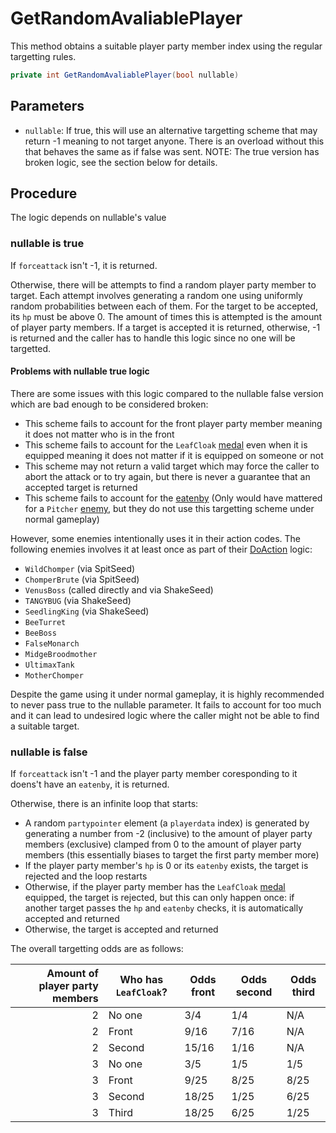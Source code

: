 # GetRandomAvaliablePlayer
This method obtains a suitable player party member index using the regular targetting rules.

```cs
private int GetRandomAvaliablePlayer(bool nullable)
```

## Parameters

- `nullable`: If true, this will use an alternative targetting scheme that may return -1 meaning to not target anyone. There is an overload without this that behaves the same as if false was sent. NOTE: The true version has broken logic, see the section below for details.

## Procedure
The logic depends on nullable's value

### nullable is true
If `forceattack` isn't -1, it is returned.

Otherwise, there will be attempts to find a random player party member to target. Each attempt involves generating a random one using uniformly random probabilities between each of them. For the target to be accepted, its `hp` must be above 0. The amount of times this is attempted is the amount of player party members. If a target is accepted it is returned, otherwise, -1 is returned and the caller has to handle this logic since no one will be targetted.

#### Problems with nullable true logic
There are some issues with this logic compared to the nullable false version which are bad enough to be considered broken:

- This scheme fails to account for the front player party member meaning it does not matter who is in the front
- This scheme fails to account for the `LeafCloak` [medal](../../../Enums%20and%20IDs/Medal.md) even when it is equipped meaning it does not matter if it is equipped on someone or not
- This scheme may not return a valid target which may force the caller to abort the attack or to try again, but there is never a guarantee that an accepted target is returned
- This scheme fails to account for the [eatenby](../BattleCondition/Eaten.md#eatenby-influences) (Only would have mattered for a `Pitcher` [enemy](../../../Enums%20and%20IDs/Enemies.md), but they do not use this targetting scheme under normal gameplay)

However, some enemies intentionally uses it in their action codes. The following enemies involves it at least once as part of their [DoAction](../../Battle%20flow/Action%20coroutines/DoAction.md) logic:

- `WildChomper` (via SpitSeed)
- `ChomperBrute` (via SpitSeed)
- `VenusBoss` (called directly and via ShakeSeed)
- `TANGYBUG` (via ShakeSeed)
- `SeedlingKing` (via ShakeSeed)
- `BeeTurret`
- `BeeBoss`
- `FalseMonarch`
- `MidgeBroodmother`
- `UltimaxTank`
- `MotherChomper`

Despite the game using it under normal gameplay, it is highly recommended to never pass true to the nullable parameter. It fails to account for too much and it can lead to undesired logic where the caller might not be able to find a suitable target.

### nullable is false
If `forceattack` isn't -1 and the player party member coresponding to it doens't have an `eatenby`, it is returned.

Otherwise, there is an infinite loop that starts:

- A random `partypointer` element (a `playerdata` index) is generated by generating a number from -2 (inclusive) to the amount of player party members (exclusive) clamped from 0 to the amount of player party members (this essentially biases to target the first party member more)
- If the player party member's `hp` is 0 or its `eatenby` exists, the target is rejected and the loop restarts
- Otherwise, if the player party member has the `LeafCloak` [medal](../../../Enums%20and%20IDs/Medal.md) equipped, the target is rejected, but this can only happen once: if another target passes the `hp` and `eatenby` checks, it is automatically accepted and returned
- Otherwise, the target is accepted and returned

The overall targetting odds are as follows:

|Amount of player party members|Who has `LeafCloak`?|Odds front|Odds second|Odds third|
|-----------------------------:|--------------------|----------|----------|----------|
|2|No one|3/4|1/4|N/A|
|2|Front|9/16|7/16|N/A|
|2|Second|15/16|1/16|N/A|
|3|No one|3/5|1/5|1/5|
|3|Front|9/25|8/25|8/25|
|3|Second|18/25|1/25|6/25|
|3|Third|18/25|6/25|1/25|
